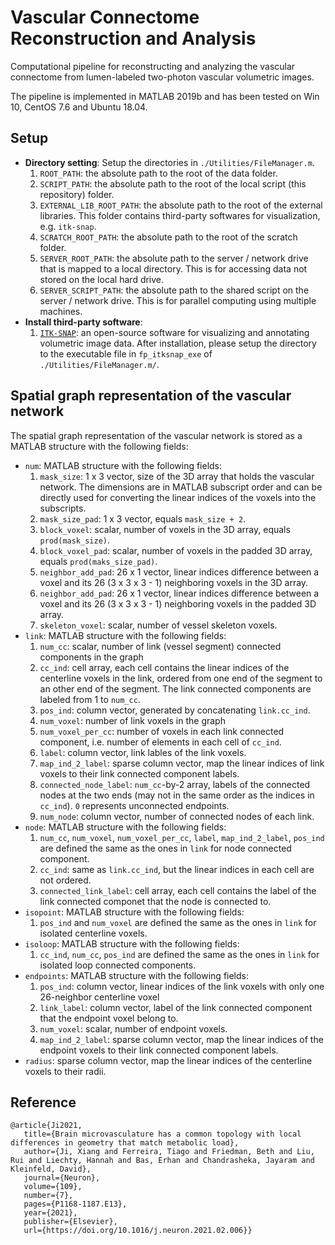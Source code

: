 # Vascular Connectome Reconstruction and Analysis
Computational pipeline for reconstructing and analyzing the vascular connectome from lumen-labeled two-photon vascular volumetric images. 

The pipeline is implemented in MATLAB 2019b and has been tested on Win 10, CentOS 7.6 and Ubuntu 18.04. 

## Setup
 - **Directory setting**: Setup the directories in `./Utilities/FileManager.m`. 
   1. `ROOT_PATH`: the absolute path to the root of the data folder. 
   2. `SCRIPT_PATH`: the absolute path to the root of the local script (this repository) folder.
   3. `EXTERNAL_LIB_ROOT_PATH`: the absolute path to the root of the external libraries. This folder contains third-party softwares for visualization, e.g. `itk-snap`. 
   4. `SCRATCH_ROOT_PATH`: the absolute path to the root of the scratch folder.
   5. `SERVER_ROOT_PATH`: the absolute path to the server / network drive that is mapped to a local directory. This is for accessing data not stored on the local hard drive. 
   6. `SERVER_SCRIPT_PATH`: the absolute path to the shared script on the server / network drive. This is for parallel computing using multiple machines.
- **Install third-party software**: 
   1. [`ITK-SNAP`](http://www.itksnap.org/pmwiki/pmwiki.php?n=Downloads.SNAP3): an open-source software for visualizing and annotating volumetric image data. After installation, please setup the directory to the executable file in `fp_itksnap_exe` of `./Utilities/FileManager.m/`. 

## Spatial graph representation of the vascular network
The spatial graph representation of the vascular network is stored as a MATLAB structure with the following fields: 
 - `num`: MATLAB structure with the following fields: 
   1. `mask_size`: 1 x 3 vector, size of the 3D array that holds the vascular network. The dimensions are in MATLAB subscript order and can be directly used for converting the linear indices of the voxels into the subscripts. 
   2. `mask_size_pad`: 1 x 3 vector, equals `mask_size + 2`. 
   3. `block_voxel`: scalar, number of voxels in the 3D array, equals `prod(mask_size)`. 
   4. `block_voxel_pad`: scalar, number of voxels in the padded 3D array, equals `prod(maks_size_pad)`.
   5. `neighbor_add_pad`: 26 x 1 vector, linear indices difference between a voxel and its 26 (3 x 3 x 3 - 1) neighboring voxels in the 3D array. 
   6. `neighbor_add_pad`: 26 x 1 vector, linear indices difference between a voxel and its 26 (3 x 3 x 3 - 1) neighboring voxels in the padded 3D array. 
   7. `skeleton_voxel`: scalar, number of vessel skeleton voxels. 
 - `link`: MATLAB structure with the following fields: 
   1. `num_cc`: scalar, number of link (vessel segment) connected components in the graph
   2. `cc_ind`: cell array, each cell contains the linear indices of the centerline voxels in the link, ordered from one end of the segment to an other end of the segment. The link connected components are labeled from 1 to `num_cc`. 
   3. `pos_ind`: column vector, generated by concatenating `link.cc_ind`. 
   4. `num_voxel`: number of link voxels in the graph 
   5. `num_voxel_per_cc`: number of voxels in each link connected component, i.e. number of elements in each cell of `cc_ind`. 
   6. `label`: column vector, link lables of the link voxels. 
   7. `map_ind_2_label`: sparse column vector, map the linear indices of link voxels to their link connected component labels. 
   8. `connected_node_label`: `num_cc`-by-2 array, labels of the connected nodes at the two ends (may not in the same order as the indices in `cc_ind`). `0` represents unconnected endpoints. 
   9.  `num_node`: column vector, number of connected nodes of each link. 
 - `node`: MATLAB structure with the following fields: 
   1. `num_cc`, `num_voxel`, `num_voxel_per_cc`, `label`, `map_ind_2_label`, `pos_ind` are defined the same as the ones in `link` for node connected component. 
   2. `cc_ind`: same as `link.cc_ind`, but the linear indices in each cell are not ordered. 
   3. `connected_link_label`: cell array, each cell contains the label of the link connected componet that the node is connected to. 
 - `isopoint`: MATLAB structure with the following fields: 
   1. `pos_ind` and `num_voxel` are defined the same as the ones in `link` for isolated centerline voxels. 
 - `isoloop`: MATLAB structure with the following fields: 
   1. `cc_ind`, `num_cc`, `pos_ind` are defined the same as the ones in `link` for isolated loop connected components. 
 - `endpoints`: MATLAB structure with the following fields:  
   1. `pos_ind`: column vector, linear indices of the link voxels with only one 26-neighbor centerline voxel
   2. `link_label`: column vector, label of the link connected component that the endpoint voxel belong to. 
   3. `num_voxel`: scalar, number of endpoint voxels. 
   4. `map_ind_2_label`: sparse column vector, map the linear indices of the endpoint voxels to their link connected component labels. 
 - `radius`: sparse column vector, map the linear indices of the centerline voxels to their radii. 

## Reference

    @article{Ji2021,
       title={Brain microvasculature has a common topology with local differences in geometry that match metabolic load},
       author={Ji, Xiang and Ferreira, Tiago and Friedman, Beth and Liu, Rui and Liechty, Hannah and Bas, Erhan and Chandrasheka, Jayaram and Kleinfeld, David}, 
       journal={Neuron},
       volume={109},
       number={7},
       pages={P1168-1187.E13},
       year={2021},
       publisher={Elsevier},
       url={https://doi.org/10.1016/j.neuron.2021.02.006}}

